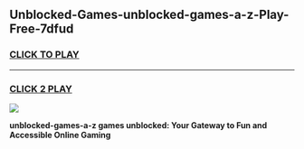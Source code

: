 
## Unblocked-Games-unblocked-games-a-z-Play-Free-7dfud
<h3>
<a href="https://premium76.site?title=unblocked-games-a-z&ref=18A">CLICK TO PLAY</a></h3>
<hr>

<h3>
<a href="https://premium76.site?title=unblocked-games-a-z&ref=18A">CLICK 2 PLAY</a>
  
</h3>

<a href="https://premium76.site?title=unblocked-games-a-z&ref=18A"><img src="https://clearcache.store/games.png"></a>


**unblocked-games-a-z games unblocked: Your Gateway to Fun and Accessible Online Gaming**
